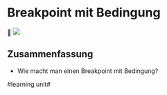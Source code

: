 # Breakpoint mit Bedingung
🔴
![][image-1]

## Zusammenfassung
- Wie macht man einen Breakpoint mit Bedingung?

[image-1]:	assets/Bildschirm%C2%ADfoto%202023-02-11%20um%2011.09.02.png

#learning unit#